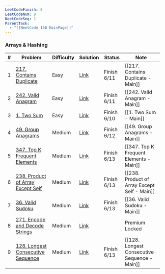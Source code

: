 ```yaml
---
LeetCodeFinish: 8
LeetCodeNum: 9
NeetCodeSeq: 1
ParentTask:
  - "[[NeetCode 150 MainPage]]"
---
```


### Arrays & Hashing

| #   | Problem                                                                                          | Difficulty | Solution                                                        | Status      | Note                                         |
| --- | ------------------------------------------------------------------------------------------------ | ---------- | --------------------------------------------------------------- | ----------- | -------------------------------------------- |
| 1   | [217. Contains Duplicate](https://leetcode.com/problems/contains-duplicate/)                     | Easy       | [Link](https://neetcode.io/solutions/contains-duplicate)        | Finish 6/11 | [[217. Contains Duplicate - Main]]           |
| 2   | [242. Valid Anagram](https://leetcode.com/problems/valid-anagram/)                               | Easy       | [Link](https://neetcode.io/solutions/valid-anagram)             | Finish 6/11 | [[242. Valid Anagram - Main]]                |
| 3   | [1. Two Sum](https://leetcode.com/problems/two-sum/)                                             | Easy       | [Link](https://neetcode.io/solutions/two-sum)                   | Finish 6/10 | [[1. Two Sum - Main]]                        |
| 4   | [49. Group Anagrams](https://leetcode.com/problems/group-anagrams/)                              | Medium     | [Link](https://neetcode.io/solutions/group-anagrams)            | Finish 6/12 | [[49. Group Anagrams - Main]]                |
| 5   | [347. Top K Frequent Elements](https://leetcode.com/problems/top-k-frequent-elements/)           | Medium     | [Link](https://neetcode.io/solutions/top-k-frequent-elements)   | Finish 6/13 | [[347. Top K Frequent Elements - Main]]      |
| 6   | [238. Product of Array Except Self](https://leetcode.com/problems/product-of-array-except-self/) | Medium     | [Link](https://neetcode.io/solutions/product-of-array-except-s) | Finish 6/13 | [[238. Product of Array Except Self - Main]] |
| 7   | [36. Valid Sudoku](https://leetcode.com/problems/valid-sudoku/)                                  | Medium     | [Link](https://neetcode.io/solutions/valid-sudoku)              | Finish 6/13 | [[36. Valid Sudoku - Main]]                  |
| 8   | [271. Encode and Decode Strings](https://leetcode.com/problems/encode-and-decode-strings/)       | Medium     | [Link](https://neetcode.io/solutions/encode-and-decode-strin)   |             | Premium Locked                               |
| 9   | [128. Longest Consecutive Sequence](https://leetcode.com/problems/longest-consecutive-sequence/) | Medium     | [Link](https://neetcode.io/solutions/longest-consecutive-se)    | Finish 6/13 | [[128. Longest Consecutive Sequence - Main]] |
